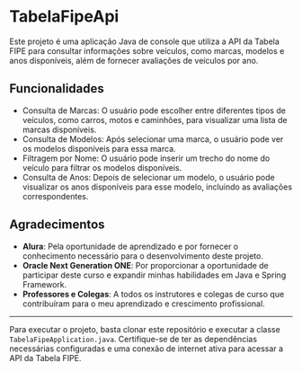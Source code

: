 # TabelaFipeApi

Este projeto é uma aplicação Java de console que utiliza a API da Tabela FIPE para consultar informações sobre veículos, como marcas, modelos e anos disponíveis, além de fornecer avaliações de veículos por ano.

## Funcionalidades

- Consulta de Marcas: O usuário pode escolher entre diferentes tipos de veículos, como carros, motos e caminhões, para visualizar uma lista de marcas disponíveis.
- Consulta de Modelos: Após selecionar uma marca, o usuário pode ver os modelos disponíveis para essa marca.
- Filtragem por Nome: O usuário pode inserir um trecho do nome do veículo para filtrar os modelos disponíveis.
- Consulta de Anos: Depois de selecionar um modelo, o usuário pode visualizar os anos disponíveis para esse modelo, incluindo as avaliações correspondentes.

## Agradecimentos

- **Alura**: Pela oportunidade de aprendizado e por fornecer o conhecimento necessário para o desenvolvimento deste projeto.
- **Oracle Next Generation ONE**: Por proporcionar a oportunidade de participar deste curso e expandir minhas habilidades em Java e Spring Framework.
- **Professores e Colegas**: A todos os instrutores e colegas de curso que contribuíram para o meu aprendizado e crescimento profissional.

---

Para executar o projeto, basta clonar este repositório e executar a classe `TabelaFipeApplication.java`. Certifique-se de ter as dependências necessárias configuradas e uma conexão de internet ativa para acessar a API da Tabela FIPE.
